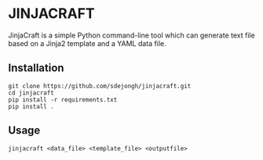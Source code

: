 # JINJACRAFT

JinjaCraft is a simple Python command-line tool which can generate text file based on a Jinja2 template
and a YAML data file.

## Installation
```
git clone https://github.com/sdejongh/jinjacraft.git
cd jinjacraft
pip install -r requirements.txt
pip install .
```

## Usage
```
jinjacraft <data_file> <template_file> <outputfile>
```
